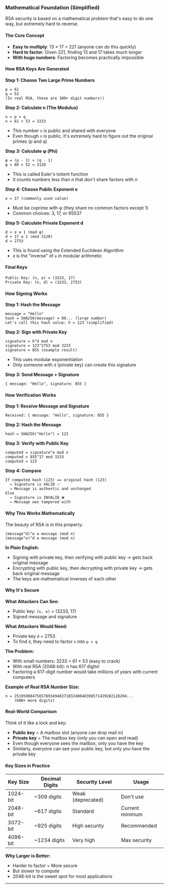 ### Mathematical Foundation (Simplified)

RSA security is based on a mathematical problem that's easy to do one way, but extremely hard to reverse.

#### The Core Concept
- **Easy to multiply**: 13 × 17 = 221 (anyone can do this quickly)
- **Hard to factor**: Given 221, finding 13 and 17 takes much longer
- **With huge numbers**: Factoring becomes practically impossible

#### How RSA Keys Are Generated

**Step 1: Choose Two Large Prime Numbers**
```
p = 61
q = 53
(In real RSA, these are 300+ digit numbers!)
```

**Step 2: Calculate n (The Modulus)**
```
n = p × q
n = 61 × 53 = 3233
```
- This number `n` is public and shared with everyone
- Even though `n` is public, it's extremely hard to figure out the original primes (p and q)

**Step 3: Calculate φ (Phi)**
```
φ = (p - 1) × (q - 1)
φ = 60 × 52 = 3120
```
- This is called Euler's totient function
- It counts numbers less than n that don't share factors with n

**Step 4: Choose Public Exponent e**
```
e = 17 (commonly used value)
```
- Must be coprime with φ (they share no common factors except 1)
- Common choices: 3, 17, or 65537

**Step 5: Calculate Private Exponent d**
```
d × e ≡ 1 (mod φ)
d × 17 ≡ 1 (mod 3120)
d = 2753
```
- This is found using the Extended Euclidean Algorithm
- `d` is the "inverse" of `e` in modular arithmetic

#### Final Keys
```
Public Key: (n, e) = (3233, 17)
Private Key: (n, d) = (3233, 2753)
```

#### How Signing Works

**Step 1: Hash the Message**
```
message = "Hello"
hash = SHA256(message) = 89... (large number)
Let's call this hash value: h = 123 (simplified)
```

**Step 2: Sign with Private Key**
```
signature = h^d mod n
signature = 123^2753 mod 3233
signature = 855 (example result)
```
- This uses modular exponentiation
- Only someone with `d` (private key) can create this signature

**Step 3: Send Message + Signature**
```
{ message: "Hello", signature: 855 }
```

#### How Verification Works

**Step 1: Receive Message and Signature**
```
Received: { message: "Hello", signature: 855 }
```

**Step 2: Hash the Message**
```
hash = SHA256("Hello") = 123
```

**Step 3: Verify with Public Key**
```
computed = signature^e mod n
computed = 855^17 mod 3233
computed = 123
```

**Step 4: Compare**
```
If computed hash (123) == original hash (123)
  → Signature is VALID ✅
  → Message is authentic and unchanged
Else
  → Signature is INVALID ❌
  → Message was tampered with
```

#### Why This Works Mathematically

The beauty of RSA is in this property:
```
(message^d)^e ≡ message (mod n)
(message^e)^d ≡ message (mod n)
```

**In Plain English:**
- Signing with private key, then verifying with public key → gets back original message
- Encrypting with public key, then decrypting with private key → gets back original message
- The keys are mathematical inverses of each other

#### Why It's Secure

**What Attackers Can See:**
- Public key: `(n, e)` = (3233, 17)
- Signed message and signature

**What Attackers Would Need:**
- Private key `d` = 2753
- To find `d`, they need to factor `n` into `p × q`

**The Problem:**
- With small numbers: 3233 = 61 × 53 (easy to crack)
- With real RSA (2048-bit): n has 617 digits!
- Factoring a 617-digit number would take millions of years with current computers

**Example of Real RSA Number Size:**
```
n = 25195908475657893494027183240048398571429282126204...
    (600+ more digits)
```

#### Real-World Comparison

Think of it like a lock and key:
- **Public key** = A mailbox slot (anyone can drop mail in)
- **Private key** = The mailbox key (only you can open and read)
- Even though everyone sees the mailbox, only you have the key
- Similarly, everyone can see your public key, but only you have the private key

#### Key Sizes in Practice

| Key Size | Decimal Digits | Security Level | Usage |
|----------|----------------|----------------|-------|
| 1024-bit | ~309 digits | Weak (deprecated) | Don't use |
| 2048-bit | ~617 digits | Standard | Current minimum |
| 3072-bit | ~925 digits | High security | Recommended |
| 4096-bit | ~1234 digits | Very high | Max security |

**Why Larger is Better:**
- Harder to factor = More secure
- But slower to compute
- 2048-bit is the sweet spot for most applications

---